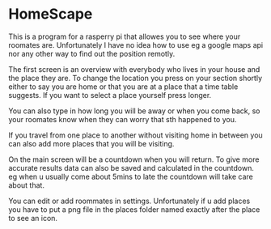 # HomeScape

This is a program for a rasperry pi that allowes you to see where your roomates are.
Unfortunately I have no idea how to use eg a google maps api nor any other way to find out the position remotly.

The first screen is an overview with everybody who lives in your house and the place they are. To change the location you press on your section shortly either to say you are home or that you are at a place that a time table suggests.
If you want to select a place yourself press longer.

You can also type in how long you will be away or when you come back, so your roomates know when they can worry that sth happened to you.

If you travel from one place to another without visiting home in between you can also add more places that you will be visiting.

On the main screen will be a countdown when you will return. To give more accurate results data can also be saved and calculated in the countdown. eg when u usually come about 5mins to late the countdown will take care about that.

You can edit or add roommates in settings. Unfortunately if u add places you have to put a png file in the places folder named exactly after the place to see an icon.
